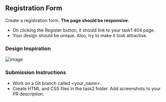 ## Registration Form

Create a registration form. 
<b>The page should be responsive.</b>
- On clicking the Register button, it should link to your task1 404 page.
- Your design should be unique. Also, try to make it look attractive.

### Design Inspiration
![image](https://1.bp.blogspot.com/-h095LHE5LDA/X_bRX_U4wSI/AAAAAAAAAHs/zFL1e6o92pYQNrrkLRplq7nwTgH7vm1PwCLcBGAsYHQ/s1280/Responsive%2BRegistration%2BForm%2Bin%2BHTML%2B%2526%2BCSS.webp)

### Submission Instructions
- Work on a Git branch called <your_name>.
- Create HTML and CSS files in the task2 folder.
Add screenshots to your PR description.
